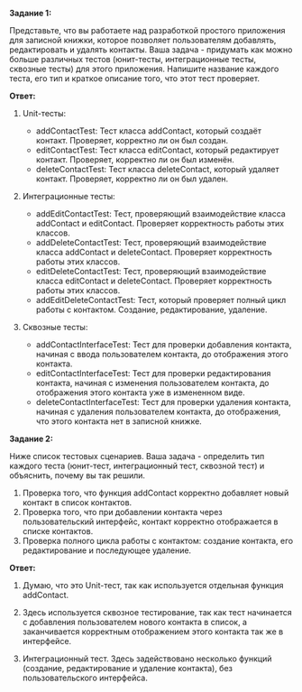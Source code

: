 **Задание 1:**

Представьте, что вы работаете над разработкой простого приложения для записной книжки, которое позволяет пользователям добавлять, редактировать и удалять контакты.
Ваша задача - придумать как можно больше различных тестов (юнит-тесты, интеграционные тесты, сквозные тесты) для этого приложения. Напишите название каждого теста, его тип и краткое описание того, что этот тест проверяет.

**Ответ:**

1. Unit-тесты:
    
    - addContactTest: Тест класса addContact, который создаёт контакт. Проверяет, корректно ли он был создан.
    - editContactTest: Тест класса editContact, который редактирует контакт. Проверяет, корректно ли он был изменён.
    - deleteContactTest: Тест класса deleteContact, который удаляет контакт. Проверяет, корректно ли он был удален.

2. Интеграционные тесты:

    - addEditContactTest: Тест, проверяющий взаимодействие класса addContact и editContact. Проверяет корректность работы этих классов.
    - addDeleteContactTest: Тест, проверяющий взаимодействие класса addContact и deleteContact. Проверяет корректность работы этих классов.
    - editDeleteContactTest: Тест, проверяющий взаимодействие класса editContact и deleteContact. Проверяет корректность работы этих классов.
    - addEditDeleteContactTest: Тест, который проверяет полный цикл работы с контактом. Создание, редактирование, удаление.

3. Сквозные тесты:

    - addContactInterfaceTest: Тест для проверки добавления контакта, начиная с ввода пользователем контакта, до отображения этого контакта.
    - editContactInterfaceTest: Тест для проверки редактирования контакта, начиная с изменения пользователем контакта, до отображения этого контакта уже в измененном виде.
    - deleteContactInterfaceTest: Тест для проверки удаления контакта, начиная с удаления пользователем контакта, до отображения, что этого контакта нет в записной книжке.
    


**Задание 2:**

Ниже список тестовых сценариев. Ваша задача - определить тип каждого теста (юнит-тест, интеграционный тест, сквозной тест) и объяснить, почему вы так решили.
1. Проверка того, что функция addContact корректно добавляет новый контакт в список контактов.
2. Проверка того, что при добавлении контакта через пользовательский интерфейс, контакт корректно отображается в списке контактов.
3. Проверка полного цикла работы с контактом: создание контакта, его редактирование и последующее удаление.

**Ответ:**

1. Думаю, что это Unit-тест, так как используется отдельная функция addContact.

2. Здесь используется сквозное тестирование, так как тест начинается с добавления пользователем нового контакта в список, а заканчивается корректным отображением этого контакта так же в интерфейсе.

3. Интеграционный тест. Здесь задействовано несколько функций (создание, редактирование и удаление контакта), без пользовательского интерфейса.
